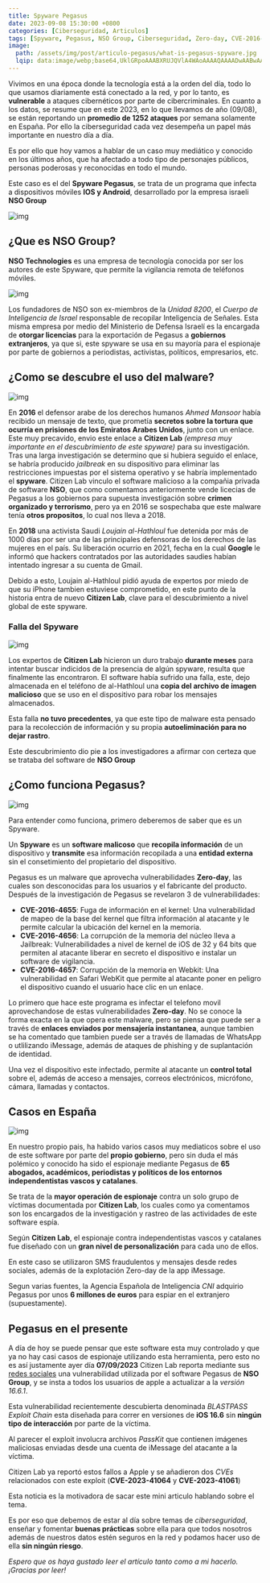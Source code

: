 ```yaml
---
title: Spyware Pegasus
date: 2023-09-08 15:30:00 +0800
categories: [Ciberseguridad, Articulos]
tags: [Spyware, Pegasus, NSO Group, Ciberseguridad, Zero-day, CVE-2016-4655, CVE-2016-4656, CVE-2016-4657, CVE-2023-41064, CVE-2023-41061, Citizen Lab]
image:
  path: /assets/img/post/articulo-pegasus/what-is-pegasus-spyware.jpg
  lqip: data:image/webp;base64,UklGRpoAAABXRUJQVlA4WAoAAAAQAAAADwAABwAAQUxQSDIAAAARL0AmbZurmr57yyIiqE8oiG0bejIYEQTgqiDA9vqnsUSI6H+oAERp2HZ65qP/VIAWAFZQOCBCAAAA8AEAnQEqEAAIAAVAfCWkAALp8sF8rgRgAP7o9FDvMCkMde9PK7euH5M1m6VWoDXf2FkP3BqV0ZYbO6NA/VFIAAAA
---
```


Vivimos en una época donde la tecnología está a la orden del día, todo lo que usamos diariamente está conectado a la red, y por lo tanto, es **vulnerable** a ataques cibernéticos por parte de cibercriminales. En cuanto a los datos, se resume que en este 2023, en lo que llevamos de año (09/08), se están reportando un **promedio de 1252 ataques** por semana solamente en España. Por ello la ciberseguridad cada vez desempeña un papel más importante en nuestro día a día.

Es por ello que hoy vamos a hablar de un caso muy mediático y conocido en los últimos años, que ha afectado a todo tipo de personajes públicos, personas poderosas y reconocidas en todo el mundo.

Este caso es el del **Spyware Pegasus**, se trata de un programa que infecta a dispositivos móviles **IOS y Android**, desarrollado por la empresa israeli **NSO Group**

![img](/assets/img/post/articulo-pegasus/Analisis-Pegasus-programa-ciberespionaje-adquirido_1675943173_156545770_667x375.jpg)

## **¿Que es NSO Group?**

**NSO Technologies** es una empresa de tecnología conocida por ser los autores de este Spyware, que permite la vigilancia remota de teléfonos móviles.

![img](/assets/img/post/articulo-pegasus/cf44a2fd-6c83-4b5a-8174-46819c43cb17_alta-libre-aspect-ratio_default_0.jpg)

Los fundadores de NSO son ex-miembros de la *Unidad 8200*, el *Cuerpo de Inteligencia de Israel* responsable de recopilar Inteligencia de Señales. Esta misma empresa por medio del Ministerio de Defensa Israelí es la encargada de **otorgar licencias** para la exportación de Pegasus a **gobiernos extranjeros**, ya que si, este spyware se usa en su mayoría para el espionaje por parte de gobiernos a periodistas, activistas, políticos, empresarios, etc.

## **¿Como se descubre el uso del malware?**

![img](/assets/img/post/articulo-pegasus/277711-1024x433.jpg)

En **2016** el defensor arabe de los derechos humanos *Ahmed Mansoor* había recibido un mensaje de texto, que prometía **secretos sobre la tortura que ocurría en prisiones de los Emiratos Arabes Unidos**, junto con un enlace. Este muy precavido, envio este enlace a **Citizen Lab** *(empresa muy importante en el descubrimiento de este spyware)* para su investigación. Tras una larga investigación se determino que si hubiera seguido el enlace, se habría producido *jailbreak* en su dispositivo para eliminar las restricciones impuestas por el sistema operativo y se habría implementado el **spyware**. Citizen Lab vinculo el software malicioso a la compañia privada de software **NSO**, que como comentamos anteriormente vende licecias de Pegasus a los gobiernos para supuesta investigación sobre **crimen organizado y terrorismo**, pero ya en 2016 se sospechaba que este malware tenía **otros propositos**, lo cual nos lleva a 2018.

En **2018** una activista Saudi *Loujain al-Hathloul* fue detenida por más de 1000 días por ser una de las principales defensoras de los derechos de las mujeres en el país. Su liberación ocurrio en 2021, fecha en la cual **Google** le informó que hackers contratados por las autoridades saudies habían intentado ingresar a su cuenta de Gmail.

Debido a esto, Loujain al-Hathloul pidió ayuda de expertos por miedo de que su iPhone tambien estuviese comprometido, en este punto de la historia entra de nuevo **Citizen Lab**, clave para el descubrimiento a nivel global de este spyware.

### Falla del Spyware

![img](/assets/img/post/articulo-pegasus/citizen-lab.png)

Los expertos de **Citizen Lab** hicieron un duro trabajo **durante meses** para intentar buscar indicidos de la presencia de algún spyware, resulta que finalmente las encontraron. El software había sufrido una falla, este, dejo almacenada en el teléfono de al-Hathloul una **copia del archivo de imagen malicioso** que se uso en el dispositivo para robar los mensajes almacenados.

Esta falla **no tuvo precedentes**, ya que este tipo de malware esta pensado para la recolección de información y su propia **autoeliminación para no dejar rastro**.

Este descubrimiento dio pie a los investigadores a afirmar con certeza que se trataba del software de **NSO Group**

## **¿Como funciona Pegasus?**

![img](/assets/img/post/articulo-pegasus/spyware_1200_900.jpg)

Para entender como funciona, primero deberemos de saber que es un Spyware.

Un **Spyware** es un **software malicoso** que **recopila información** de un dispositivo y **transmite** esa información recopilada a una **entidad externa** sin el consetimiento del propietario del dispositivo.

Pegasus es un malware que aprovecha vulnerabilidades **Zero-day**, las cuales son desconocidas para los usuarios y el fabricante del producto. Después de la investigación de Pegasus se revelaron 3 de vulnerabilidades:

* **CVE-2016-4655**: Fuga de información en el kernel: Una vulnerabilidad de mapeo de la base del kernel que filtra información al atacante y le permite    calcular la ubicación del kernel en la memoria.
* **CVE-2016-4656**: La corrupción de la memoria del núcleo lleva a Jailbreak: Vulnerabilidades a nivel de kernel de iOS de 32 y 64 bits que permiten al atacante liberar en secreto el dispositivo e instalar un software de vigilancia.
* **CVE-2016-4657**: Corrupción de la memoria en Webkit: Una vulnerabilidad en Safari WebKit que permite al atacante poner en peligro el dispositivo cuando el usuario hace clic en un enlace.

Lo primero que hace este programa es infectar el telefono movil aprovechandose de estas vulnerabilidades **Zero-day**. No se conoce la forma exacta en la que opera este malware, pero se piensa que puede ser a través de **enlaces enviados por mensajería instantanea**, aunque tambien se ha comentado que tambien puede ser a través de llamadas de WhatsApp o utlilizando iMessage, además de ataques de phishing y de suplantación de identidad.

Una vez el dispositivo este infectado, permite al atacante un **control total** sobre el, además de acceso a mensajes, correos electrónicos, micrófono, cámara, llamadas y contactos.

## **Casos en España**

![img](/assets/img/post/articulo-pegasus/COVER-PEGASUSESP-BLOG.jpg)

En nuestro propio pais, ha habido varios casos muy mediaticos sobre el uso de este software por parte del **propio gobierno**, pero sin duda el más polémico y conocido ha sido el espionaje mediante Pegasus de **65 abogados, académicos, periodistas y políticos de los entornos independentistas vascos y catalanes**.

Se trata de la **mayor operación de espionaje** contra un solo grupo de víctimas documentada por **Citizen Lab**, los cuales como ya comentamos son los encargados de la investigación y rastreo de las actividades de este software espía.

Según **Citizen Lab**, el espionaje contra independentistas vascos y catalanes fue diseñado con un **gran nivel de personalización** para cada uno de ellos.

En este caso se utilizaron SMS fraudulentos y mensajes desde redes sociales, además de la explotación Zero-day de la app iMessage.

Segun varias fuentes, la Agencia Española de Inteligencia *CNI* adquirio Pegasus por unos **6 millones de euros** para espiar en el extranjero (supuestamente).

## **Pegasus en el presente**

A día de hoy se puede pensar que este software esta muy controlado y que ya no hay casi casos de espionaje utilizando esta herramienta, pero esto no es así justamente ayer día **07/09/2023** Citizen Lab reporta mediante sus [redes sociales](https://twitter.com/citizenlab/status/1699873620070191520?s=20) una vulnerabilidad utilizada por el software Pegasus de **NSO Group**, y se insta a todos los usuarios de apple a actualizar a la *versión 16.6.1*.

Esta vulnerabilidad recientemente descubierta denominada *BLASTPASS Exploit Chain* esta diseñada para correr en versiones de **iOS 16.6** sin **ningún tipo de interacción** por parte de la víctima.

Al parecer el exploit involucra archivos *PassKit* que contienen imágenes maliciosas enviadas desde una cuenta de iMessage del atacante a la víctima.

Citizen Lab ya reportó estos fallos a Apple y se añadieron dos *CVEs* relacionados con este exploit (**CVE-2023-41064** y **CVE-2023-41061**)

Esta noticia es la motivadora de sacar este mini articulo hablando sobre el tema.

Es por eso que debemos de estar al día sobre temas de *ciberseguridad*, enseñar y fomentar **buenas prácticas** sobre ella para que todos nosotros además de nuestros datos estén seguros en la red y podamos hacer uso de ella **sin ningún riesgo**.

*Espero que os haya gustado leer el artículo tanto como a mi hacerlo. ¡Gracias por leer!*
